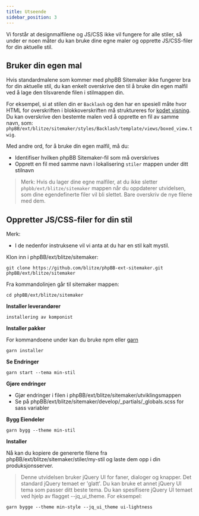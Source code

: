 ```yaml
---
title: Utseende
sidebar_position: 3
---
```


Vi forstår at designmalfilene og JS/CSS ikke vil fungere for alle stiler, så under er noen måter du kan bruke dine egne maler og opprette JS/CSS-filer for din aktuelle stil.

## Bruker din egen mal

Hvis standardmalene som kommer med phpBB Sitemaker ikke fungerer bra for din aktuelle stil, du kan enkelt overskrive den til å bruke din egen malfil ved å lage den tilsvarende filen i stilmappen din.

For eksempel, si at stilen din er `Backlash` og den har en spesiell måte hvor HTML for overskriften i blokkoverskriften må struktureres for [kodet visning](/docs/user/blocks/block-views). Du kan overskrive den bestemte malen ved å opprette en fil av samme navn, som: `phpBB/ext/blitze/sitemaker/styles/Backlash/template/views/boxed_view.twig`.

Med andre ord, for å bruke din egen malfil, må du:
* Identifiser hvilken phpBB Sitemaker-fil som må overskrives
* Opprett en fil med samme navn i lokalisering `stiler` mappen under ditt stilnavn

> Merk: Hvis du lager dine egne malfiler, at du ikke sletter `phpbb/ext/blitze/sitemaker` mappen når du oppdaterer utvidelsen, som dine egendefinerte filer vil bli slettet. Bare overskriv de nye filene med dem.

## Oppretter JS/CSS-filer for din stil

Merk:
* I de nedenfor instruksene vil vi anta at du har en stil kalt mystil.

Klon inn i phpBB/ext/blitze/sitemaker:

    git clone https://github.com/blitze/phpBB-ext-sitemaker.git phpBB/ext/blitze/sitemaker

Fra kommandolinjen går til sitemaker mappen:

    cd phpBB/ext/blitze/sitemaker

**Installer leverandører**

    installering av komponist

**Installer pakker**

For kommandoene under kan du bruke npm eller [garn](https://yarnpkg.com)

    garn installer

**Se Endringer**

    garn start --tema min-stil

**Gjøre endringer**

* Gjør endringer i filen i phpBB/ext/blitze/sitemaker/utviklingsmappen
* Se på phpBB/ext/blitze/sitemaker/develop/_partials/_globals.scss for sass variabler

**Bygg Eiendeler**

    garn bygg --theme min-stil

**Installer**

Nå kan du kopiere de genererte filene fra phpBB/ext/blitze/sitemaker/stiler/my-stil og laste dem opp i din produksjonsserver.

> Denne utvidelsen bruker jQuery UI for faner, dialoger og knapper. Det standard jQuery temaet er 'glatt'. Du kan bruke et annet jQuery UI tema som passer ditt beste tema. Du kan spesifisere jQuery UI temaet ved hjelp av flagget --jq_ui_theme. For eksempel:

    garn bygge --theme min-style --jq_ui_theme ui-lightness
